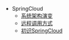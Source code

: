 - SpringCloud
  - [系统架构演变](backend/springCloud/start.md)
  - [远程调用方式](backend/springCloud/rpc.md)
  - [初识SpringCloud](backend/springCloud/getting.md)
